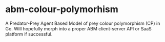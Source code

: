 # abm-colour-polymorhism
A Predator-Prey Agent Based Model of prey colour polymorphism (CP) in Go. Will hopefully morph into a proper ABM client-server API or SaaS platform if successful.
